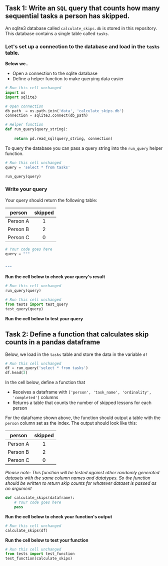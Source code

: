 ## Task 1: Write an `SQL` query that counts how many sequential tasks a person has skipped. 

An sqlite3 database called `calculate_skips.db` is stored in this repository. This database contains a single table called `tasks`.

### Let's set up a connection to the database and load in the `tasks` table.

**Below we..**

- Open a connection to the sqlite database
- Define a helper function to make querying data easier


```python
# Run this cell unchanged
import os
import sqlite3

# Open connection
db_path  = os.path.join('data', 'calculate_skips.db')
connection = sqlite3.connect(db_path)

# Helper function
def run_query(query_string):
    
    return pd.read_sql(query_string, connection)
```

To query the database you can pass a query string into the `run_query` helper function.


```python
# Run this cell unchanged
query = 'select * from tasks'

run_query(query)
```

### Write your query

Your query should return the following table:

| person | skipped |
|--------|:---------:|
|Person A| 1       |
|Person B| 2       |
|Person C| 0       |


```python
# Your code goes here
query = """


"""
```

**Run the cell below to check your query's result**


```python
# Run this cell unchanged
run_query(query)
```


```python
# Run this cell unchanged
from tests import test_query
test_query(query)
```

**Run the cell below to test your query**

## Task 2: Define a function that calculates skip counts in a pandas dataframe

Below, we load in the `tasks` table and store the data in the variable `df`


```python
# Run this cell unchanged
df = run_query('select * from tasks')
df.head(3)
```

In the cell below, define a function that
- Receives a dataframe with `['person', 'task_name', 'ordinality', 'completed']` columns
- Returns a table that counts the number of skipped lessons for each person

For the dataframe shown above, the function should output a table with the `person` column set as the index. The output should look like this:

| person | skipped |
|--------|:---------:|
|Person A| 1       |
|Person B| 2       |
|Person C| 0       |

_Please note: This function will be tested against *other* randomly generated datasets with the same column names and datatypes. So the function should be written to return skip counts for whatever dataset is passed as an argument_




```python
def calculate_skips(dataframe):
    # Your code goes here
    pass
```

**Run the cell below to check your function's output**


```python
# Run this cell unchanged
calculate_skips(df)
```

**Run the cell below to test your function**


```python
# Run this cell unchanged
from tests import test_function
test_function(calculate_skips)
```
